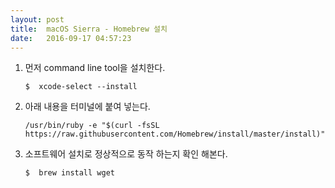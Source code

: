 ```yaml
---
layout: post
title:  macOS Sierra - Homebrew 설치
date:   2016-09-17 04:57:23
---
```


1. 먼저 command line tool을 설치한다.

   ```
   $  xcode-select --install
   ```

2. 아래 내용을 터미널에 붙여 넣는다.

	```
	/usr/bin/ruby -e "$(curl -fsSL https://raw.githubusercontent.com/Homebrew/install/master/install)"
	```

3. 소프트웨어 설치로 정상적으로 동작 하는지 확인 해본다.

	```
	$  brew install wget
	```
